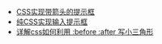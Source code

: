 
- [CSS实现带箭头的提示框](https://www.cnblogs.com/dengyao-blogs/p/11672071.html)
- [纯CSS实现输入提示框](http://www.javacoder.cn/?p=371)
- [详解css如何利用 :before :after 写小三角形](https://www.jb51.net/css/597012.html)